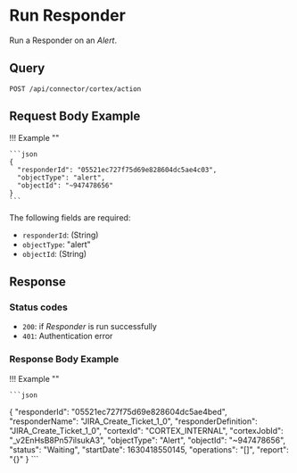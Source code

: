 # Run Responder

Run a Responder on an *Alert*.

## Query

```plain
POST /api/connector/cortex/action
```


##  Request Body Example

!!! Example "" 
    
    ```json
    {
      "responderId": "05521ec727f75d69e828604dc5ae4c03",
      "objectType": "alert",
      "objectId": "~947478656"
    }
    ```

The following fields are required: 

- `responderId`: (String)
- `objectType`: "alert"
- `objectId`:  (String)

##  Response 

### Status codes

- `200`: if *Responder* is run successfully
- `401`: Authentication error

### Response Body Example

!!! Example ""

    ```json
{
  "responderId": "05521ec727f75d69e828604dc5ae4bed",
  "responderName": "JIRA_Create_Ticket_1_0",
  "responderDefinition": "JIRA_Create_Ticket_1_0",
  "cortexId": "CORTEX_INTERNAL",
  "cortexJobId": "_v2EnHsB8Pn57ilsukA3",
  "objectType": "Alert",
  "objectId": "~947478656",
  "status": "Waiting",
  "startDate": 1630418550145,
  "operations": "[]",
  "report": "{}"
}
    ```